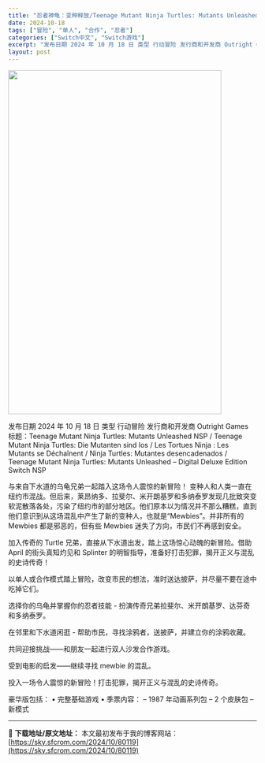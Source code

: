```yaml
---
title: "忍者神龟：变种释放/Teenage Mutant Ninja Turtles: Mutants Unleashed Switch NSP NSZ (v1.0.1)中文"
date: 2024-10-18
tags: ["冒险", "单人", "合作", "忍者"]
categories: ["Switch中文", "Switch游戏"]
excerpt: "发布日期 2024 年 10 月 18 日 类型 行动冒险 发行商和开发商 Outright Games 标题：Teenage Mutant Ninja Turtles: Mutants Unleashed NSP / Teenage Mutant Ninja Turtles: Die Mutant&hellip;"
layout: post
---
```


<img class="aligncenter size-full wp-image-80120" src="https://sky.sfcrom.com/wp-content/uploads/2024/10/2024101805300678.webp" alt="" width="432" height="698" />

发布日期 2024 年 10 月 18 日
类型 行动冒险
发行商和开发商 Outright Games
标题：Teenage Mutant Ninja Turtles: Mutants Unleashed NSP / Teenage Mutant Ninja Turtles: Die Mutanten sind los / Les Tortues Ninja : Les Mutants se Déchaînent / Ninja Turtles: Mutantes desencadenados / Teenage Mutant Ninja Turtles: Mutants Unleashed – Digital Deluxe Edition Switch NSP

与来自下水道的乌龟兄弟一起踏入这场令人震惊的新冒险！
变种人和人类一直在纽约市混战。但后来，莱昂纳多、拉斐尔、米开朗基罗和多纳泰罗发现几批致突变软泥散落各处，污染了纽约市的部分地区。他们原本以为情况并不那么糟糕，直到他们意识到从这场混乱中产生了新的变种人，也就是“Mewbies”。并非所有的 Mewbies 都是邪恶的，但有些 Mewbies 迷失了方向，市民们不再感到安全。

加入传奇的 Turtle 兄弟，直接从下水道出发，踏上这场惊心动魄的新冒险。借助 April 的街头真知灼见和 Splinter 的明智指导，准备好打击犯罪，揭开正义与混乱的史诗传奇！

以单人或合作模式踏上冒险，改变市民的想法，准时送达披萨，并尽量不要在途中吃掉它们。

选择你的乌龟并掌握你的忍者技能 - 扮演传奇兄弟拉斐尔、米开朗基罗、达芬奇和多纳泰罗。

在邻里和下水道闲逛 - 帮助市民，寻找涂鸦者，送披萨，并建立你的涂鸦收藏。

共同迎接挑战——和朋友一起进行双人沙发合作游戏。

受到电影的启发——继续寻找 mewbie 的混乱。

投入一场令人震惊的新冒险！打击犯罪，揭开正义与混乱的史诗传奇。

豪华版包括：
• 完整基础游戏
• 季票内容：
– 1987 年动画系列包
– 2 个皮肤包
– 新模式

---
📖 **下载地址/原文地址：** 本文最初发布于我的博客网站：[https://sky.sfcrom.com/2024/10/80119](https://sky.sfcrom.com/2024/10/80119)
